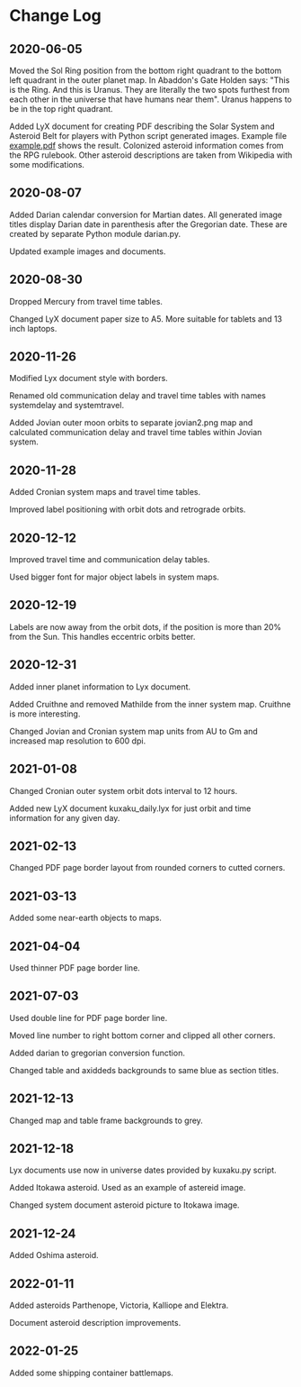 # Change Log

## 2020-06-05

Moved the Sol Ring position from the bottom right quadrant to the bottom left quadrant in the outer planet map. In Abaddon's Gate Holden says: "This is the Ring. And this is Uranus. They are literally the two spots furthest from each other in the universe that have humans near them". Uranus happens to be in the top right quadrant.

Added LyX document for creating PDF describing the Solar System and Asteroid Belt for players with Python script generated images. Example file [example.pdf](example.pdf) shows the result. Colonized asteroid information comes from the RPG rulebook. Other asteroid descriptions are taken from Wikipedia with some modifications.

## 2020-08-07

Added Darian calendar conversion for Martian dates. All generated image titles display Darian date in parenthesis after the Gregorian date. These are created by separate Python module darian.py.

Updated example images and documents.

## 2020-08-30

Dropped Mercury from travel time tables.

Changed LyX document paper size to A5. More suitable for tablets and 13 inch laptops.

## 2020-11-26

Modified Lyx document style with borders.

Renamed old communication delay and travel time tables with names systemdelay and systemtravel.

Added Jovian outer moon orbits to separate jovian2.png map and calculated communication delay and travel time tables within Jovian system.

## 2020-11-28

Added Cronian system maps and travel time tables.

Improved label positioning with orbit dots and retrograde orbits.

## 2020-12-12

Improved travel time and communication delay tables.

Used bigger font for major object labels in system maps.

## 2020-12-19

Labels are now away from the orbit dots, if the position is more than 20% from the Sun. This handles eccentric orbits better.

## 2020-12-31

Added inner planet information to Lyx document.

Added Cruithne and removed Mathilde from the inner system map. Cruithne is more interesting.

Changed Jovian and Cronian system map units from AU to Gm and increased map resolution to 600 dpi.

## 2021-01-08

Changed Cronian outer system orbit dots interval to 12 hours.

Added new LyX document kuxaku_daily.lyx for just orbit and time information for any given day.

## 2021-02-13

Changed PDF page border layout from rounded corners to cutted corners.

## 2021-03-13

Added some near-earth objects to maps.

## 2021-04-04

Used thinner PDF page border line.

## 2021-07-03

Used double line for PDF page border line.

Moved line number to right bottom corner and clipped all other corners.

Added darian to gregorian conversion function.

Changed table and axiddeds backgrounds to same blue as section titles.

## 2021-12-13

Changed map and table frame backgrounds to grey.

## 2021-12-18

Lyx documents use now in universe dates provided by kuxaku.py script.

Added Itokawa asteroid. Used as an example of astereid image.

Changed system document asteroid picture to Itokawa image.

## 2021-12-24

Added Oshima asteroid.

## 2022-01-11

Added asteroids Parthenope, Victoria, Kalliope and Elektra.

Document asteroid description improvements.

## 2022-01-25

Added some shipping container battlemaps.
